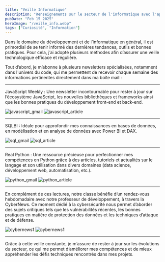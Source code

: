 ```yaml
---
title: "Veille Informatique"
description: "Renseignements sur le secteur de l'informatique avec l'appui des veilles informatiques"
pubDate: "Feb 15 2025"
heroImage: "/veille_info.webp"
tags: ["Curiosité", "Information"]
---
```


Dans le domaine du développement et de l’informatique en général, il est primordial de se tenir informé des dernières tendances, outils et bonnes pratiques. Pour cela, j’ai adopté plusieurs méthodes afin d’assurer une veille technologique efficace et régulière.

Tout d’abord, je m’abonne à plusieurs newsletters spécialisées, notamment dans l'univers du code, qui me permettent de recevoir chaque semaine des informations pertinentes directement dans ma boîte mail :

---

JavaScript Weekly : Une newsletter incontournable pour rester à jour sur l’écosystème JavaScript, les nouvelles bibliothèques et frameworks ainsi que les bonnes pratiques du développement front-end et back-end.

![javascript_gmail](/javascript_gmail.webp)
![javascript_article](/javascript_article.webp)

---

SQLBI : Idéale pour approfondir mes connaissances en bases de données, en modélisation et en analyse de données avec Power BI et DAX.

![sql_gmail](/sql_gmail.webp)
![sql_article](/sql_article.webp)

---

Real Python : Une ressource précieuse pour perfectionner mes compétences en Python grâce à des articles, tutoriels et actualités sur le langage et son utilisation dans divers domaines (data science, développement web, automatisation, etc.).

![python_gmail](/python_gmail.webp)
![python_article](/python_article.webp)

---

En complément de ces lectures, notre classe bénéfie d’un rendez-vous hebdomadaire avec notre professeur de développement, à travers la CyberNews. Ce moment dédié à la cybersécurité nous permet d’aborder des sujets critiques tels que les vulnérabilités récentes, les bonnes pratiques en matière de protection des données et les techniques d’attaque et de défense.

![cybernews1](/cybernews1.webp)
![cybernews1](/cybernews2.webp)

---

Grâce à cette veille constante, je m’assure de rester à jour sur les évolutions du secteur, ce qui me permet d’améliorer mes compétences et de mieux appréhender les défis techniques rencontrés dans mes projets.
